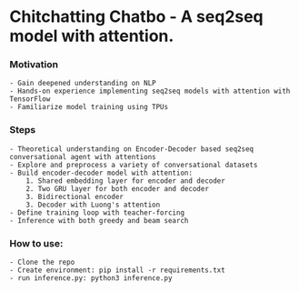 # Chitchatting Chatbo - A seq2seq model with attention.

### Motivation
	- Gain deepened understanding on NLP
	- Hands-on experience implementing seq2seq models with attention with TensorFlow
	- Familiarize model training using TPUs

### Steps
	- Theoretical understanding on Encoder-Decoder based seq2seq conversational agent with attentions
	- Explore and preprocess a variety of conversational datasets
	- Build encoder-decoder model with attention:
		1. Shared embedding layer for encoder and decoder
		2. Two GRU layer for both encoder and decoder
		3. Bidirectional encoder
		3. Decoder with Luong's attention
	- Define training loop with teacher-forcing
	- Inference with both greedy and beam search

### How to use:
	- Clone the repo
	- Create environment: pip install -r requirements.txt
	- run inference.py: python3 inference.py
